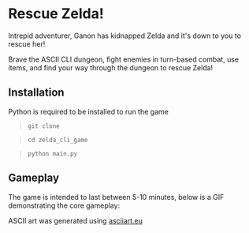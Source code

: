 # Rescue Zelda! 

Intrepid adventurer, Ganon has kidnapped Zelda and it's down to you to rescue her! 

Brave the ASCII CLI dungeon, fight enemies in turn-based combat, use items, and find your way through the dungeon to rescue Zelda!

## Installation

Python is required to be installed to run the game

> `git clone `

> `cd zelda_cli_game`

> `python main.py`

## Gameplay

The game is intended to last between 5-10 minutes, below is a GIF demonstrating the core gameplay:



ASCII art was generated using [asciiart.eu](https://www.asciiart.eu/image-to-ascii)
